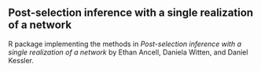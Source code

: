 ## Post-selection inference with a single realization of a network

R package implementing the methods in *Post-selection inference with a single realization of a network* by Ethan Ancell, Daniela Witten, and Daniel Kessler.
